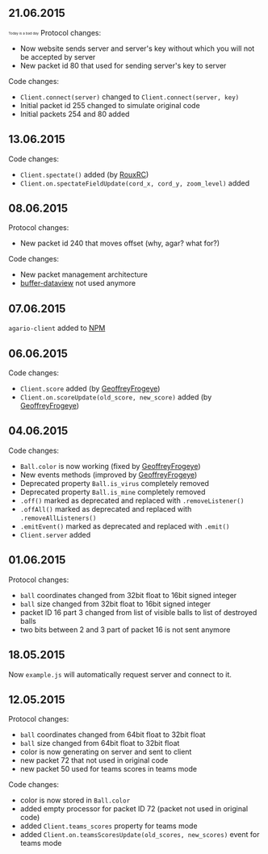 ## 21.06.2015 ##
<sub><sup><sub><sup>Today is a bad day</sup></sub></sup></sub>
Protocol changes:

- Now website sends server and server's key without which you will not be accepted by server
- New packet id 80 that used for sending server's key to server

Code changes:

- `Client.connect(server)` changed to `Client.connect(server, key)`
- Initial packet id 255 changed to simulate original code
- Initial packets 254 and 80 added

## 13.06.2015 ##
Code changes:

- `Client.spectate()` added (by [RouxRC](https://github.com/RouxRC))
- `Client.on.spectateFieldUpdate(cord_x, cord_y, zoom_level)` added

## 08.06.2015 ##
Protocol changes:

- New packet id 240 that moves offset (why, agar? what for?)

Code changes:

- New packet management architecture
- [buffer-dataview](https://github.com/TooTallNate/node-buffer-dataview) not used anymore

## 07.06.2015 ##
`agario-client` added to [NPM](https://www.npmjs.com/package/agario-client)

## 06.06.2015 ##
Code changes:

- `Client.score` added (by [GeoffreyFrogeye](https://github.com/GeoffreyFrogeye))
- `Client.on.scoreUpdate(old_score, new_score)` added (by [GeoffreyFrogeye](https://github.com/GeoffreyFrogeye))

## 04.06.2015 ##
Code changes:

- `Ball.color` is now working (fixed by [GeoffreyFrogeye](https://github.com/GeoffreyFrogeye))
- New events methods (improved by [GeoffreyFrogeye](https://github.com/GeoffreyFrogeye))
- Deprecated property `Ball.is_virus` completely removed
- Deprecated property `Ball.is_mine` completely removed
- `.off()` marked as deprecated and replaced with `.removeListener()`
- `.offAll()` marked as deprecated and replaced with `.removeAllListeners()`
- `.emitEvent()` marked as deprecated and replaced with `.emit()`
- `Client.server` added

## 01.06.2015 ##
Protocol changes:

- `ball` coordinates changed from 32bit float to 16bit signed integer
- `ball` size changed from 32bit float to 16bit signed integer
- packet ID 16 part 3 changed from list of visible balls to list of destroyed balls
- two bits between 2 and 3 part of packet 16 is not sent anymore

## 18.05.2015 ##
Now `example.js` will automatically request server and connect to it.

## 12.05.2015 ##
Protocol changes:

- `ball` coordinates changed from 64bit float to 32bit float
- `ball` size changed from 64bit float to 32bit float
- color is now generating on server and sent to client
- new packet 72 that not used in original code
- new packet 50 used for teams scores in teams mode

Code changes:

- color is now stored in `Ball.color`
- added empty processor for packet ID 72 (packet not used in original code)
- added `Client.teams_scores` property for teams mode
- added `Client.on.teamsScoresUpdate(old_scores, new_scores)` event for teams mode
